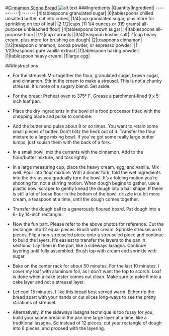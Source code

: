 #[Cinnamon Scone Bread](http://food52.com/recipes/32107-cinnamon-scone-bread)
![alt text](https://images.food52.com/PC-NfQeRXH3HEIkwXhBe3KO7lBo=/753x502/882f0fd7-6a7b-4f5a-b8a9-f75dfa5350d4--2014_1202_F52edit_CinnSconeBread2124.jpg)
###Ingredients
|Quantity|Ingredient|
----------:|:-------
|4|tablespoons granulated sugar|
|6|tablespoons chilled unsalted butter, cut into cubes|
|1/4|cup granulated sugar, plus more for sprinkling on top of loaf|
|2 1/2|cups (11 1/4 ounces or 319 grams) all-purpose unbleached flour|
|4|tablespoons brown sugar|
|4|tablespoons all-purpose flour|
|1/2|cup currants|
|3/4|teaspoon kosher salt|
|1|cup heavy cream, plus more for brushing on dough|
|2|teaspoons cinnamon|
|1/2|teaspoon cinnamon, cocoa powder, or espresso powder|
|1 1/2|teaspoons pure vanilla extract|
|1|tablespoon baking powder|
|1|tablespoon heavy cream|
|1|large egg|

###Instructions

* For the streusel: Mix together the flour, granulated sugar, brown sugar, and cinnamon. Stir in the cream to make a streusel. This is not a chunky streusel. It's more of a sugary blend. Set aside.

* For the bread: Preheat oven to 375° F. Grease a parchment-lined 9 x 5-inch loaf pan.

* Place the dry ingredients in the bowl of a food processor fitted with the chopping blade and pulse to combine.

* Add the butter and pulse about 8 or so times. You want to retain some small pieces of butter. Don’t blitz the heck out of it. Transfer the flour mixture to a large mixing bowl. If you've got some really large butter lumps, just squish them with the back of a fork.

* In a small bowl, mix the currants with the cinnamon. Add to the flour/butter mixture, and toss lightly.

* In a large measuring cup, place the heavy cream, egg, and vanilla. Mix well. Pour into flour mixture. With a dinner fork, fold the wet ingredients into the dry as you gradually turn the bowl. It’s a folding motion you’re shooting for, not a stirring motion. When dough begins to gather, use a plastic bowl scraper to gently knead the dough into a ball shape. If there is still a lot of loose flour in the bottom of the bowl, drizzle in a bit more cream, a teaspoon at a time, until the dough comes together.

* Transfer the dough ball to a generously floured board. Pat dough into a 6- by 14-inch rectangle.

* Now the fun part. Please refer to the above photos for reference. Cut the rectangle into 12 equal pieces. Brush with cream. Sprinkle streusel on 6 pieces. Flip a non-streuseled piece onto a streuseled piece and continue to build the layers. It’s easiest to transfer the layers to the pan in sections. Lay them in the pan, like a sideways lasagna. Continue layering until fully assembled. Brush top with cream and sprinkle with sugar.

* Bake on the center rack for about 50 minutes. For the last 10 minutes, I cover my loaf with aluminum foil, as I don't want the top to scorch. Loaf is done when a cake tester comes out clean. Make sure to poke it into a cake layer and not a streusel layer.

* Let cool 15 minutes. I like this bread best served warm. Either rip the bread apart with your hands or cut slices long-ways to see the pretty striations of streusel.

* Alternatively, if the sideways lasagna technique is too fussy for you, build your scone bread in the pan one large layer at a time, like a traditional lasagna. So instead of 12 pieces, cut your rectangle of dough into 6 pieces, and proceed with the layering.